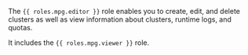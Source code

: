 The `{{ roles.mpg.editor }}` role enables you to create, edit, and delete clusters as well as view information about clusters, runtime logs, and quotas.

It includes the `{{ roles.mpg.viewer }}` role.
